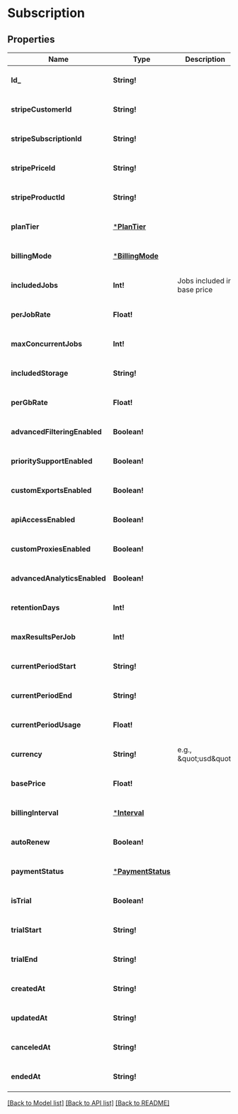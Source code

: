 # Subscription

## Properties
Name | Type | Description | Notes
------------ | ------------- | ------------- | -------------
**Id_** | **String!** |  | [optional] [default to null]
**stripeCustomerId** | **String!** |  | [optional] [default to null]
**stripeSubscriptionId** | **String!** |  | [optional] [default to null]
**stripePriceId** | **String!** |  | [optional] [default to null]
**stripeProductId** | **String!** |  | [optional] [default to null]
**planTier** | [***PlanTier**](PlanTier.md) |  | [optional] [default to null]
**billingMode** | [***BillingMode**](BillingMode.md) |  | [optional] [default to null]
**includedJobs** | **Int!** | Jobs included in base price | [optional] [default to null]
**perJobRate** | **Float!** |  | [optional] [default to null]
**maxConcurrentJobs** | **Int!** |  | [optional] [default to null]
**includedStorage** | **String!** |  | [optional] [default to null]
**perGbRate** | **Float!** |  | [optional] [default to null]
**advancedFilteringEnabled** | **Boolean!** |  | [optional] [default to null]
**prioritySupportEnabled** | **Boolean!** |  | [optional] [default to null]
**customExportsEnabled** | **Boolean!** |  | [optional] [default to null]
**apiAccessEnabled** | **Boolean!** |  | [optional] [default to null]
**customProxiesEnabled** | **Boolean!** |  | [optional] [default to null]
**advancedAnalyticsEnabled** | **Boolean!** |  | [optional] [default to null]
**retentionDays** | **Int!** |  | [optional] [default to null]
**maxResultsPerJob** | **Int!** |  | [optional] [default to null]
**currentPeriodStart** | **String!** |  | [optional] [default to null]
**currentPeriodEnd** | **String!** |  | [optional] [default to null]
**currentPeriodUsage** | **Float!** |  | [optional] [default to null]
**currency** | **String!** | e.g., \&quot;usd\&quot; | [optional] [default to null]
**basePrice** | **Float!** |  | [optional] [default to null]
**billingInterval** | [***Interval**](Interval.md) |  | [optional] [default to null]
**autoRenew** | **Boolean!** |  | [optional] [default to null]
**paymentStatus** | [***PaymentStatus**](PaymentStatus.md) |  | [optional] [default to null]
**isTrial** | **Boolean!** |  | [optional] [default to null]
**trialStart** | **String!** |  | [optional] [default to null]
**trialEnd** | **String!** |  | [optional] [default to null]
**createdAt** | **String!** |  | [optional] [default to null]
**updatedAt** | **String!** |  | [optional] [default to null]
**canceledAt** | **String!** |  | [optional] [default to null]
**endedAt** | **String!** |  | [optional] [default to null]

[[Back to Model list]](../README.md#documentation-for-models) [[Back to API list]](../README.md#documentation-for-api-endpoints) [[Back to README]](../README.md)


